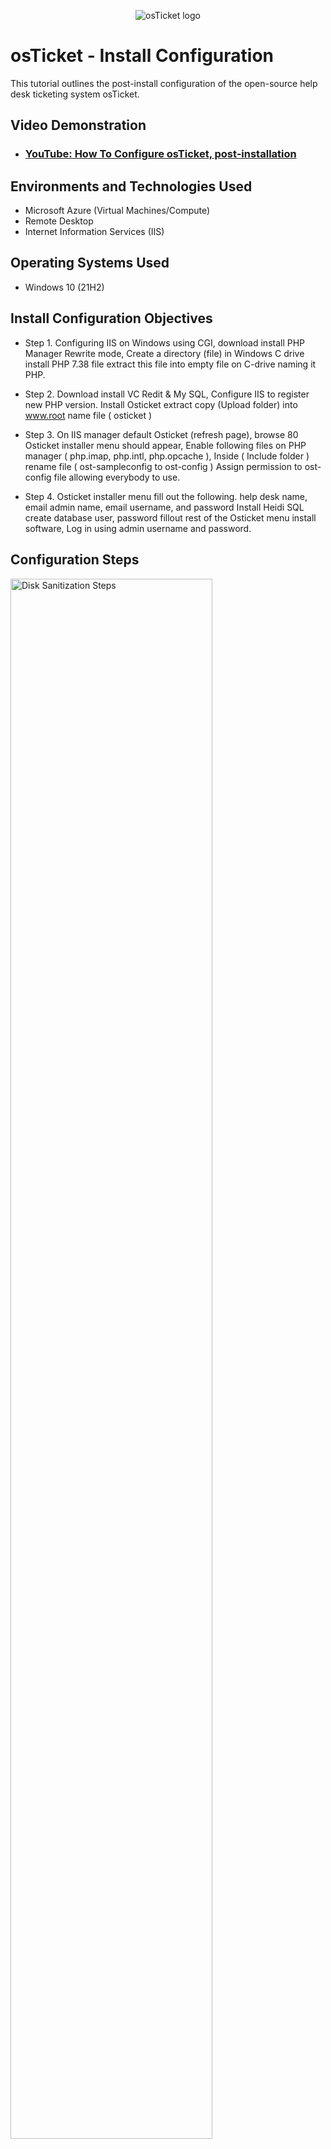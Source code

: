 <p align="center">
<img src="https://i.imgur.com/Clzj7Xs.png" alt="osTicket logo"/>
</p>

<h1>osTicket - Install Configuration</h1>
This tutorial outlines the post-install configuration of the open-source help desk ticketing system osTicket.<br />


<h2>Video Demonstration</h2>

- ### [YouTube: How To Configure osTicket, post-installation](https://www.youtube.com)

<h2>Environments and Technologies Used</h2>

- Microsoft Azure (Virtual Machines/Compute)
- Remote Desktop
- Internet Information Services (IIS)

<h2>Operating Systems Used </h2>

- Windows 10</b> (21H2)

<h2>Install Configuration Objectives</h2>

- Step 1. Configuring IIS on Windows using CGI, download install PHP Manager Rewrite mode, Create a directory (file) in Windows C drive 
          install PHP 7.38 file extract this file into empty file on C-drive naming it PHP.

- Step 2. Download install VC Redit & My SQL, Configure IIS to register new PHP version. Install Osticket extract copy (Upload folder) 
          into www.root name file ( osticket )
  
- Step 3. On IIS manager default Osticket (refresh page), browse 80 Osticket installer menu should appear,
          Enable following files on PHP manager ( php.imap, php.intl, php.opcache ),
          Inside ( Include folder ) rename file ( ost-sampleconfig to ost-config ) Assign permission to ost-config file allowing 
          everybody to use.

- Step 4. Osticket installer menu fill out the following. help desk name, email admin name, email username, and password
          Install Heidi SQL create database user, password
          fillout rest of the Osticket menu install software, Log in using admin username and password. 

     
<h2>Configuration Steps</h2>

<p>
<img src="https://i.imgur.com/DJmEXEB.png" height="80%" width="80%" alt="Disk Sanitization Steps"/>
</p>
<p>
Step 1. Installing IIS in windows with CGI in start menu type (control panel) go to programs, turn windows features on/off, 
        (windows features menu) go to Internet informaation Service, World wide web services, inside Application development features 
        (check box CGI) make sure (common HTTP features) and (IIS management console) are selected as well.
        
Install PHP manager and Rewrite mode from simple list lab instructions
(https://docs.google.com/document/d/12QH7yrsaiUfYNOgZK7KgTSZQSJ-HYTSVcGFildWMRig/edit#bookmark=id.cajb4ktub1km)</p>

Create a directory (file) inside Windows C drive go to file folder, this pc, Windows C drive, create new file (name file PHP) 
download PHP 7.38 (right click) extract, browse look for empty PHP folder inside C drive, extract will put files inside PHP 

Download Vc Redist and My Sql from simple list on my sql menu click typical install, standard config, name Root Pass make one up.

<p>
<img src="https://i.imgur.com/DJmEXEB.png" height="80%" width="80%" alt="Disk Sanitization Steps"/>
</p>
<p>
Step 2. 
 <p>
<img src="https://i.imgur.com/DJmEXEB.png" height="80%" width="80%" alt="Disk Sanitization Steps"/>
</p>
<p>Lorem ipsum dolor sit amet, consectetur adipiscing elit, sed do eiusmod tempor incididunt ut labore et dolore magna aliqua. Ut enim
  ad minim veniam, quis nostrud exercitation ullamco laboris nisi ut aliquip ex ea commodo consequat. Duis aute irure dolor in reprehenderit in voluptate velit esse cillum dolore eu fugiat nulla pariatur.
  <p>
<img src="https://i.imgur.com/DJmEXEB.png" height="80%" width="80%" alt="Disk Sanitization Steps"/>
</p>
<p>Lorem ipsum dolor sit amet, consectetur adipiscing elit, sed do eiusmod tempor incididunt ut labore et dolore magna aliqua. Ut enim
  ad minim veniam, quis nostrud exercitation ullamco laboris nisi ut aliquip ex ea commodo consequat. Duis aute irure dolor in reprehenderit in voluptate velit esse cillum dolore eu fugiat nulla pariatur.



